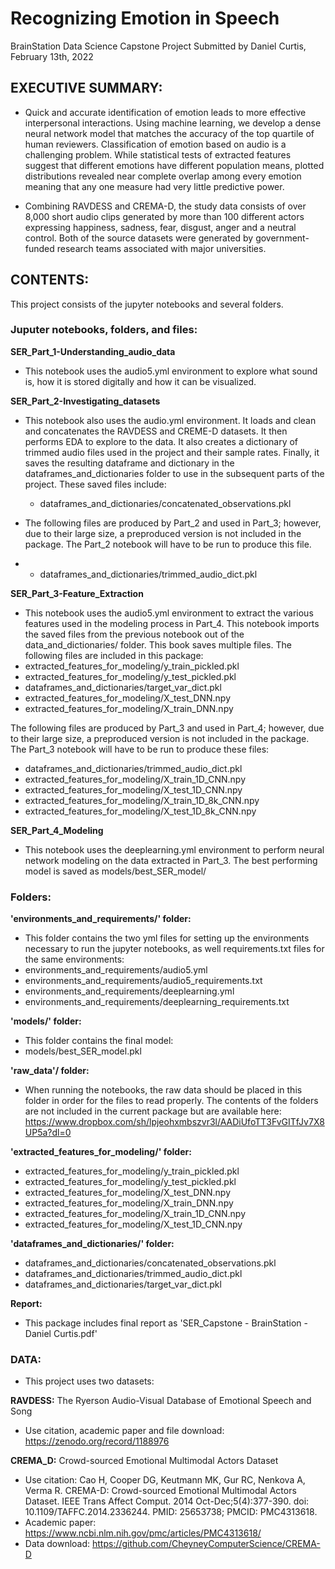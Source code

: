 # Recognizing Emotion in Speech
BrainStation Data Science Capstone Project
Submitted by Daniel Curtis, February 13th, 2022

## EXECUTIVE SUMMARY:

- Quick and accurate identification of emotion leads to more effective
 interpersonal interactions. Using machine learning, we develop a
 dense neural network model that matches the accuracy of the top
 quartile of human reviewers. Classification of emotion based on audio
 is a challenging problem. While statistical tests of extracted
 features suggest that different emotions have different population
 means, plotted distributions revealed near complete overlap among
 every emotion meaning that any one measure had very little
 predictive power.

- Combining RAVDESS and CREMA-D, the study data consists of over
 8,000 short audio clips generated by more than 100 different actors
 expressing happiness, sadness, fear, disgust, anger and a neutral
 control. Both of the source datasets were generated by
 government-funded research teams associated with major universities.


## CONTENTS:
This project consists of the jupyter notebooks and several folders.

### Juputer notebooks, folders, and files:

**SER_Part_1-Understanding_audio_data**
- This notebook uses the audio5.yml environment to explore what sound 
 is, how it is stored digitally and how it can be visualized.

**SER_Part_2-Investigating_datasets**
- This notebook also uses the audio.yml environment. It loads and clean
 and concatenates the RAVDESS and CREME-D datasets. It then performs
 EDA to explore to the data. It also creates a dictionary of trimmed
 audio files used in the project and their sample rates. Finally, it
 saves the resulting dataframe and dictionary in the
 dataframes_and_dictionaries folder to use in the subsequent parts of
 the project. These saved files include:
  - dataframes_and_dictionaries/concatenated_observations.pkl

 - The following files are produced by Part_2 and used in Part_3; however,
 due to their large size, a preproduced version is not included in the
 package. The Part_2 notebook will have to be run to produce this file.
 - - dataframes_and_dictionaries/trimmed_audio_dict.pkl

**SER_Part_3-Feature_Extraction**
- This notebook uses the audio5.yml environment to extract the various
 features used in the modeling process in Part_4. This notebook imports
 the saved files from the previous notebook out of the
 data_and_dictionaries/ folder. This book saves multiple files. The
 following files are included in this package:
 - extracted_features_for_modeling/y_train_pickled.pkl
 - extracted_features_for_modeling/y_test_pickled.pkl
 - dataframes_and_dictionaries/target_var_dict.pkl
 - extracted_features_for_modeling/X_test_DNN.npy
 - extracted_features_for_modeling/X_train_DNN.npy

 The following files are produced by Part_3 and used in Part_4; however,
 due to their large size, a preproduced version is not included in the
 package. The Part_3 notebook will have to be run to produce these files:
 - dataframes_and_dictionaries/trimmed_audio_dict.pkl
 - extracted_features_for_modeling/X_train_1D_CNN.npy
 - extracted_features_for_modeling/X_test_1D_CNN.npy
 - extracted_features_for_modeling/X_train_1D_8k_CNN.npy
 - extracted_features_for_modeling/X_test_1D_8k_CNN.npy


**SER_Part_4_Modeling**
- This notebook uses the deeplearning.yml environment to perform neural
 network modeling on the data extracted in Part_3. The best performing
 model is saved as models/best_SER_model/

### Folders:

**'environments_and_requirements/' folder:**
- This folder contains the two yml files for setting up the environments
 necessary to run the jupyter notebooks, as well requirements.txt files
 for the same environments:
 - environments_and_requirements/audio5.yml
 - environments_and_requirements/audio5_requirements.txt
 - environments_and_requirements/deeplearning.yml
 - environments_and_requirements/deeplearning_requirements.txt

**'models/' folder:**
- This folder contains the final model:
 - models/best_SER_model.pkl

**'raw_data'/ folder:**
- When running the notebooks, the raw data should be placed in this folder
 in order for the files to read properly. The contents of the folders are
 not included in the current package but are available here:
 https://www.dropbox.com/sh/lpjeohxmbszvr3l/AADiUfoTT3FvGITfJv7X8UP5a?dl=0

**'extracted_features_for_modeling/' folder:**
 - extracted_features_for_modeling/y_train_pickled.pkl
 - extracted_features_for_modeling/y_test_pickled.pkl
 - extracted_features_for_modeling/X_test_DNN.npy
 - extracted_features_for_modeling/X_train_DNN.npy
 - extracted_features_for_modeling/X_train_1D_CNN.npy
 - extracted_features_for_modeling/X_test_1D_CNN.npy

**'dataframes_and_dictionaries/' folder:**
 - dataframes_and_dictionaries/concatenated_observations.pkl
 - dataframes_and_dictionaries/trimmed_audio_dict.pkl
 - dataframes_and_dictionaries/target_var_dict.pkl

**Report:**
- This package includes final report as
 'SER_Capstone - BrainStation - Daniel Curtis.pdf'

### DATA:
- This project uses two datasets:

**RAVDESS:** The Ryerson Audio-Visual Database of Emotional Speech and Song
- Use citation, academic paper and file download:
  https://zenodo.org/record/1188976


**CREMA_D:** Crowd-sourced Emotional Multimodal Actors Dataset
- Use citation: Cao H, Cooper DG, Keutmann MK, Gur RC, Nenkova A, Verma R.
 CREMA-D: Crowd-sourced Emotional Multimodal Actors Dataset. IEEE Trans Affect
 Comput. 2014 Oct-Dec;5(4):377-390. doi: 10.1109/TAFFC.2014.2336244.
 PMID: 25653738; PMCID: PMC4313618.
- Academic paper: https://www.ncbi.nlm.nih.gov/pmc/articles/PMC4313618/
- Data download: https://github.com/CheyneyComputerScience/CREMA-D